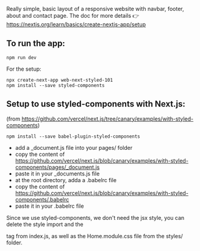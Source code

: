 Really simple, basic layout of a responsive website with navbar, footer, about and contact page.
The doc for more details 👉 https://nextjs.org/learn/basics/create-nextjs-app/setup

## To run the app:

```
npm run dev
```

For the setup:

```
npx create-next-app web-next-styled-101
npm install --save styled-components
```

## Setup to use styled-components with Next.js:

(from https://github.com/vercel/next.js/tree/canary/examples/with-styled-components)

```
npm install --save babel-plugin-styled-components
```

- add a \_document.js file into your pages/ folder
- copy the content of https://github.com/vercel/next.js/blob/canary/examples/with-styled-components/pages/_document.js
- paste it in your \_documents.js file
- at the root directory, adda a .babelrc file
- copy the content of https://github.com/vercel/next.js/blob/canary/examples/with-styled-components/.babelrc
- paste it in your .babelrc file

Since we use styled-components, we don't need the jsx style, you can delete the style import and the <div className={styles.container}> tag from index.js, as well as the Home.module.css file from the styles/ folder.
